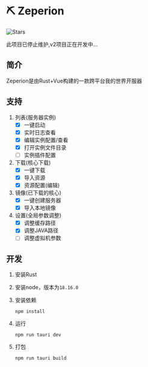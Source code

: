 # ⛏ Zeperion

![Stars](https://img.shields.io/github/stars/Meinil/zeperion)

此项目已停止维护,v2项目正在开发中...

## 简介

Zeperion是由Rust+Vue构建的一款跨平台我的世界开服器

## 支持

1. 列表(服务器实例)
   - [x] 一键启动
   - [x] 实时日志查看
   - [x] 编辑实例配置/查看
   - [x] 打开实例文件目录
   - [ ] 实例插件配置
2. 下载(核心下载)
   - [x] 一键下载
   - [x] 导入资源
   - [x] 资源配置(编辑)
3. 镜像(已下载的核心)
   - [x] 一键创建服务器
   - [x] 导入本地镜像
4. 设置(全局参数调整)
   - [x] 调整缓存路径
   - [x] 调整JAVA路径
   - [ ] 调整虚拟机参数

## 开发

1. 安装Rust

2. 安装node，版本为`18.16.0`

3. 安装依赖

   ```shell
   npm install
   ```

4. 运行

   ```shell
   npm run tauri dev
   ```

5. 打包

   ```shell
   npm run tauri build
   ```

   
